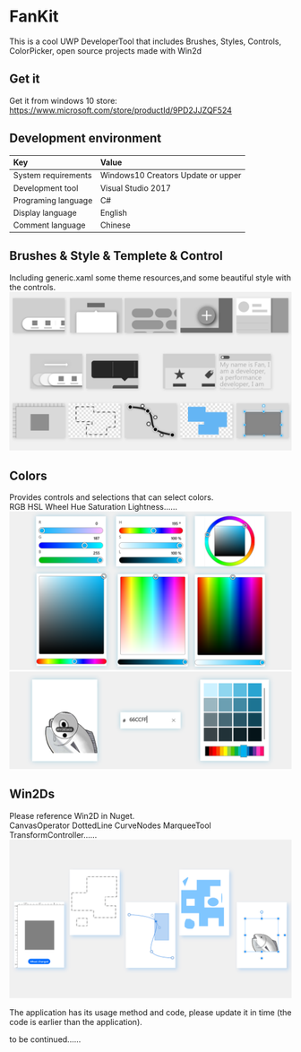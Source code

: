 # FanKit
This is a cool UWP DeveloperTool that includes Brushes, Styles, Controls, ColorPicker, open source projects made with Win2d


## Get it

Get it from windows 10 store:<br>
https://www.microsoft.com/store/productId/9PD2JJZQF524


## Development environment

|Key|Value|
|:-|:-|
|System requirements| Windows10 Creators Update or upper|
|Development tool|Visual Studio 2017|
|Programing language|C#|
|Display language|English|
|Comment language|Chinese|



##  Brushes & Style & Templete & Control

Including  generic.xaml some theme resources,and some beautiful style with the controls.
![](https://github.com/ysdy44/FanKit/blob/master/ScreenShot/ScreenShot000.png)



## Colors

Provides controls and selections that can select colors.<br>
RGB HSL Wheel Hue Saturation Lightness......
![](https://github.com/ysdy44/FanKit/blob/master/ScreenShot/ScreenShot001.png)
![](https://github.com/ysdy44/FanKit/blob/master/ScreenShot/ScreenShot003.png)



## Win2Ds

Please reference Win2D in Nuget.<br>
CanvasOperator DottedLine CurveNodes MarqueeTool TransformController......
![](https://github.com/ysdy44/FanKit/blob/master/ScreenShot/ScreenShot002.png)


The application has its usage method and code, please update it in time (the code is earlier than the application).<br>

to be continued......
